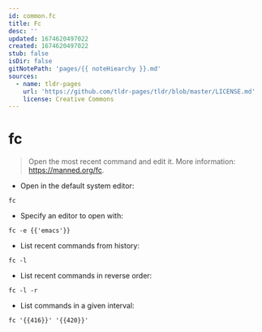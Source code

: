 ```yaml
---
id: common.fc
title: Fc
desc: ''
updated: 1674620497022
created: 1674620497022
stub: false
isDir: false
gitNotePath: 'pages/{{ noteHiearchy }}.md'
sources:
  - name: tldr-pages
    url: 'https://github.com/tldr-pages/tldr/blob/master/LICENSE.md'
    license: Creative Commons
---
```

# fc

> Open the most recent command and edit it.
> More information: <https://manned.org/fc>.

- Open in the default system editor:

`fc`

- Specify an editor to open with:

`fc -e {{'emacs'}}`

- List recent commands from history:

`fc -l`

- List recent commands in reverse order:

`fc -l -r`

- List commands in a given interval:

`fc '{{416}}' '{{420}}'`

